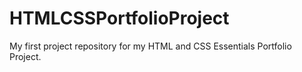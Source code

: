 # HTMLCSSPortfolioProject
My first project repository for my HTML and CSS Essentials Portfolio Project.
